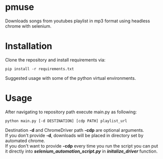 # pmuse
Downloads songs from youtubes playlist in mp3 format using headless chrome with selenium.

# Installation
Clone the repository and install requirements via:
```
pip install -r requirements.txt
```
Suggested usage with some of the python virtual environments.

# Usage
After navigating to repository path execute main.py as following:
```
python main.py [-d DESTINATION] [cdp PATH] playlist_url
```
Destination **-d** and ChromeDriver path **-cdp** are optional arguments.  
If you don't provide **-d**, downloads will be placed in directory set by automated chrome.  
If you don't want to provide **-cdp** every time you run the script you can put it directly into **_selenium_automation_script.py_** in **_initalize_driver_** function.  






